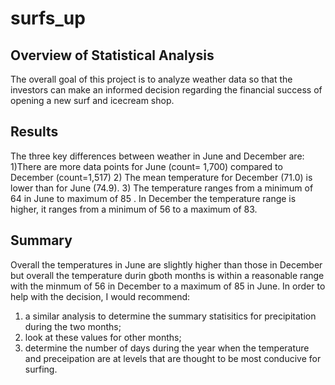 # surfs_up

## Overview of Statistical Analysis

The overall goal of this project is to analyze weather data so that the investors can make an informed decision regarding the financial success of opening a new surf and icecream shop. 

## Results
The three key differences between weather in June and December are: 
1)There are more data points for June (count= 1,700) compared to December (count=1,517)
2) The mean temperature for December (71.0)  is lower than for June (74.9).
3) The temperature ranges from a minimum of 64 in June to maximum of 85 . In December the temperature range is higher, it ranges from a minimum of 56 to a maximum of 83. 

## Summary
Overall the temperatures in June are slightly higher than those in December but overall the temperature durin gboth months is within a reasonable range with the minmum of 56 in December to a maximum of 85 in June. 
In order to help with the decision, I would recommend: 
1) a similar analysis to determine the summary statisitics for precipitation during the two months; 
2) look at these values for other months; 
3) determine the number of days during the year when the temperature and preceipation are at levels that are thought to be most conducive for surfing. 
